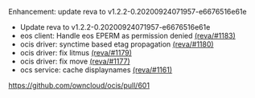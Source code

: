 Enhancement: update reva to v1.2.2-0.20200924071957-e6676516e61e

- Update reva to v1.2.2-0.20200924071957-e6676516e61e
- eos client: Handle eos EPERM as permission denied [(reva/#1183)](https://github.com/cs3org/reva/pull/1183)
- ocis driver: synctime based etag propagation [(reva/#1180)](https://github.com/cs3org/reva/pull/1180)
- ocis driver: fix litmus [(reva/#1179)](https://github.com/cs3org/reva/pull/1179)
- ocis driver: fix move  [(reva/#1177)](https://github.com/cs3org/reva/pull/1177)
- ocs service: cache displaynames [(reva/#1161)](https://github.com/cs3org/reva/pull/1161)

https://github.com/owncloud/ocis/pull/601

